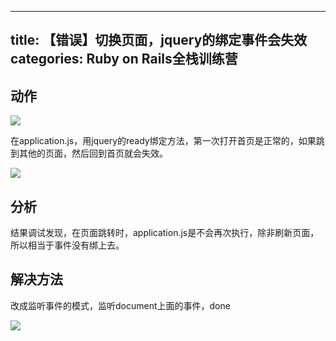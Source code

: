 
---
title: 【错误】切换页面，jquery的绑定事件会失效
categories: Ruby on Rails全栈训练营
---

## 动作

![][image-1]

在application.js，用jquery的ready绑定方法，第一次打开首页是正常的，如果跳到其他的页面，然后回到首页就会失效。

![][image-2]

## 分析

结果调试发现，在页面跳转时，application.js是不会再次执行，除非刷新页面，所以相当于事件没有绑上去。

## 解决方法

改成监听事件的模式，监听document上面的事件，done

![][image-3]

[image-1]:	http://oggx6lf7f.bkt.clouddn.com/557od.gif
[image-2]:	http://oggx6lf7f.bkt.clouddn.com/51dq2.png
[image-3]:	http://oggx6lf7f.bkt.clouddn.com/90kjt.png